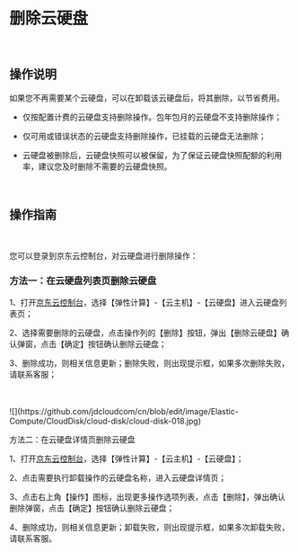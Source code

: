 # 删除云硬盘

<br>

##  操作说明

如果您不再需要某个云硬盘，可以在卸载该云硬盘后，将其删除，以节省费用。



- 仅按配置计费的云硬盘支持删除操作。包年包月的云硬盘不支持删除操作；



- 仅可用或错误状态的云硬盘支持删除操作，已挂载的云硬盘无法删除；



- 云硬盘被删除后，云硬盘快照可以被保留，为了保证云硬盘快照配额的利用率，建议您及时删除不需要的云硬盘快照。

<br>

##  操作指南
<br>

您可以登录到京东云控制台，对云硬盘进行删除操作：

### 方法一：在云硬盘列表页删除云硬盘

1、打开[京东云控制台](https://console.jdcloud.com/)，选择【弹性计算】-【云主机】-【云硬盘】进入云硬盘列表页；

2、选择需要删除的云硬盘，点击操作列的【删除】按钮，弹出【删除云硬盘】确认弹窗，点击【确定】按钮确认删除云硬盘；

3、删除成功，则相关信息更新；删除失败，则出现提示框，如果多次删除失败，请联系客服；

<br>
<br>
![](https://github.com/jdcloudcom/cn/blob/edit/image/Elastic-Compute/CloudDisk/cloud-disk/cloud-disk-018.jpg)
<br>

方法二：在云硬盘详情页删除云硬盘

1、打开[京东云控制台](https://console.jdcloud.com/)，选择【弹性计算】-【云主机】-【云硬盘】；

2、点击需要执行卸载操作的云硬盘名称，进入云硬盘详情页；

3、点击右上角【操作】图标，出现更多操作选项列表，点击【删除】，弹出确认删除弹窗，点击【确定】按钮确认删除云硬盘；

4、删除成功，则相关信息更新；卸载失败，则出现提示框，如果多次卸载失败，请联系客服。